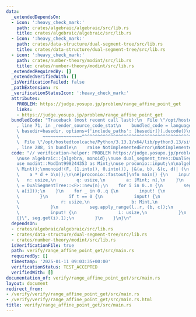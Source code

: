 ```yaml
---
data:
  _extendedDependsOn:
  - icon: ':heavy_check_mark:'
    path: crates/algebraic/algebraic/src/lib.rs
    title: crates/algebraic/algebraic/src/lib.rs
  - icon: ':heavy_check_mark:'
    path: crates/data-structure/dual-segment-tree/src/lib.rs
    title: crates/data-structure/dual-segment-tree/src/lib.rs
  - icon: ':heavy_check_mark:'
    path: crates/number-theory/modint/src/lib.rs
    title: crates/number-theory/modint/src/lib.rs
  _extendedRequiredBy: []
  _extendedVerifiedWith: []
  _isVerificationFailed: false
  _pathExtension: rs
  _verificationStatusIcon: ':heavy_check_mark:'
  attributes:
    PROBLEM: https://judge.yosupo.jp/problem/range_affine_point_get
    links:
    - https://judge.yosupo.jp/problem/range_affine_point_get
  bundledCode: "Traceback (most recent call last):\n  File \"/opt/hostedtoolcache/Python/3.13.1/x64/lib/python3.13/site-packages/onlinejudge_verify/documentation/build.py\"\
    , line 71, in _render_source_code_stat\n    bundled_code = language.bundle(stat.path,\
    \ basedir=basedir, options={'include_paths': [basedir]}).decode()\n          \
    \         ~~~~~~~~~~~~~~~^^^^^^^^^^^^^^^^^^^^^^^^^^^^^^^^^^^^^^^^^^^^^^^^^^^^^^^^^^^^^^^^^^\n\
    \  File \"/opt/hostedtoolcache/Python/3.13.1/x64/lib/python3.13/site-packages/onlinejudge_verify/languages/rust.py\"\
    , line 288, in bundle\n    raise NotImplementedError\nNotImplementedError\n"
  code: "// verification-helper: PROBLEM https://judge.yosupo.jp/problem/range_affine_point_get\n\
    \nuse algebraic::{algebra, monoid};\nuse dual_segment_tree::DualSegmentTree;\n\
    use modint::ModInt998244353 as Mint;\nuse proconio::input;\n\nalgebra!(F, (Mint,\
    \ Mint));\nmonoid!(F, (1.into(), 0.into()), |&(a, b), &(c, d)| (\n    a * c,\n\
    \    a * d + b\n));\n\n#[proconio::fastout]\nfn main() {\n    input! {\n     \
    \   n: usize,\n        q: usize,\n        a: [Mint; n],\n    }\n    let mut seg\
    \ = DualSegmentTree::<F>::new(n);\n    for i in 0..n {\n        seg.apply(i, (0.into(),\
    \ a[i]));\n    }\n    for _ in 0..q {\n        input! {\n            t: usize,\n\
    \        }\n        if t == 0 {\n            input! {\n                l: usize,\n\
    \                r: usize,\n                b: Mint,\n                c: Mint,\n\
    \            }\n            seg.apply_range(l..r, (b, c));\n        } else {\n\
    \            input! {\n                i: usize,\n            }\n            println!(\"\
    {}\", seg.get(i).1);\n        }\n    }\n}\n"
  dependsOn:
  - crates/algebraic/algebraic/src/lib.rs
  - crates/data-structure/dual-segment-tree/src/lib.rs
  - crates/number-theory/modint/src/lib.rs
  isVerificationFile: true
  path: verify/range_affine_point_get/src/main.rs
  requiredBy: []
  timestamp: '2025-01-11 09:03:35+00:00'
  verificationStatus: TEST_ACCEPTED
  verifiedWith: []
documentation_of: verify/range_affine_point_get/src/main.rs
layout: document
redirect_from:
- /verify/verify/range_affine_point_get/src/main.rs
- /verify/verify/range_affine_point_get/src/main.rs.html
title: verify/range_affine_point_get/src/main.rs
---
```


